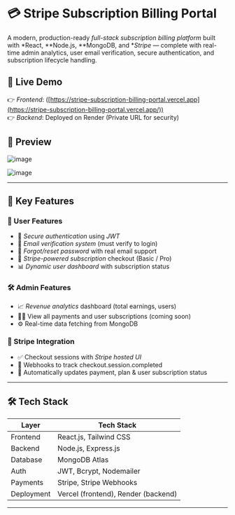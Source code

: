 
# 💳 Stripe Subscription Billing Portal

A modern, production-ready *full-stack subscription billing platform* built with *React, **Node.js, **MongoDB, and **Stripe* — complete with real-time admin analytics, user email verification, secure authentication, and subscription lifecycle handling.

## 🚀 Live Demo

👉 *Frontend*: ([https://stripe-subscription-billing-portal.vercel.app](https://stripe-subscription-billing-portal.vercel.app/))  
👉 *Backend*: Deployed on Render (Private URL for security)

## 📸 Preview

![image](https://github.com/user-attachments/assets/d42b3e4b-dcdc-4bff-9c52-82286b2a9a2d)

![image](https://github.com/user-attachments/assets/bde5f1e7-82ef-4d6d-bf4e-6542d5fa3f0f)



---

## 🧠 Key Features

### 👤 User Features
- 🔐 *Secure authentication* using *JWT*
- 📧 *Email verification system* (must verify to login)
- 🔁 *Forgot/reset password* with real email support
- 💼 *Stripe-powered subscription* checkout (Basic / Pro)
- 📊 *Dynamic user dashboard* with subscription status

### 🛠 Admin Features
- 📈 *Revenue analytics* dashboard (total earnings, users)
- 🧑‍💻 View all payments and user subscriptions (coming soon)
- ⚙ Real-time data fetching from MongoDB

### 💸 Stripe Integration
- ✅ Checkout sessions with *Stripe hosted UI*
- 🔁 Webhooks to track checkout.session.completed
- 🧾 Automatically updates payment, plan & user subscription status

---

## 🛠 Tech Stack

| Layer      | Tech Stack                        |
|------------|-----------------------------------|
| Frontend   | React.js, Tailwind CSS    |
| Backend    | Node.js, Express.js               |
| Database   | MongoDB Atlas                     |
| Auth       | JWT, Bcrypt, Nodemailer           |
| Payments   | Stripe, Stripe Webhooks           |
| Deployment | Vercel (frontend), Render (backend) |

---


